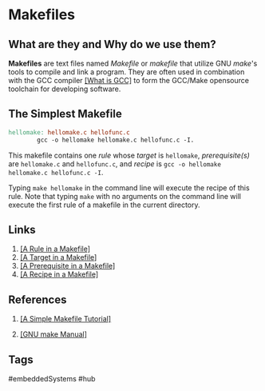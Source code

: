 # Makefiles

## What are they and Why do we use them?
**Makefiles** are text files named *Makefile* or *makefile* that utilize GNU *make*'s tools to compile and link a program. They are often used in combination with the GCC compiler [\[What is GCC\]](../202110191739) to form the GCC/Make opensource toolchain for developing software.  

## The Simplest Makefile
```mk
hellomake: hellomake.c hellofunc.c
		gcc -o hellomake hellomake.c hellofunc.c -I.
```

This makefile contains one *rule* whose *target* is `hellomake`, *prerequisite(s)* are `hellomake.c` and `hellofunc.c`, and *recipe* is `gcc -o hellomake hellomake.c hellofunc.c -I`.

  
Typing `make hellomake` in the command line will execute the recipe of this rule. Note that typing `make` with no arguments on the command line will execute the first rule of a makefile in the current directory.  


## Links
1. [\[A Rule in a Makefile\]](../202110182258)  
2. [\[A Target in a Makefile\]](../202110182306)  
3. [\[A Prerequisite in a Makefile\]](../202110182309)  
4. [\[A Recipe in a Makefile\]](../202110182310)  

## References
1. [\[A Simple Makefile Tutorial\]](https://www.cs.colby.edu/maxwell/courses/tutorials/maketutor/)

2. [\[GNU make Manual\]](https://www.gnu.org/software/make/manual/html_node/index.html#SEC_Contents)

## Tags
#embeddedSystems #hub
